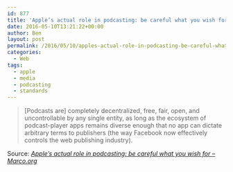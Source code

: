 ```yaml
---
id: 877
title: 'Apple’s actual role in podcasting: be careful what you wish for'
date: 2016-05-10T13:21:22+00:00
author: Ben
layout: post
permalink: /2016/05/10/apples-actual-role-in-podcasting-be-careful-what-you-wish-for/
categories:
  - Web
tags:
  - apple
  - media
  - podcasting
  - standards
---
```

> [Podcasts are] completely decentralized, free, fair, open, and uncontrollable by any single entity, as long as the ecosystem of podcast-player apps remains diverse enough that no app can dictate arbitrary terms to publishers (the way Facebook now effectively controls the web publishing industry).

Source: _[Apple’s actual role in podcasting: be careful what you wish for – Marco.org](https://marco.org/2016/05/07/apple-role-in-podcasting)_